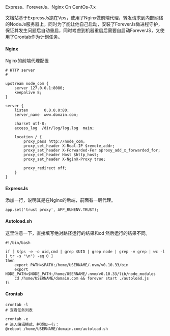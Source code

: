 Express、ForeverJs、Nginx On CentOs-7.x

文档站基于ExpressJs跑在Vps，使用了Nginx做前端代理，转发请求到内部网络的NodeJs服务器上，同时为了能让他自己启动，安装了ForeverJs做进程守护，保证其发生问题后自动重启，同时考虑到机器重启后需要自启动ForeverJS，又使用了Crontab作为计划任务。

#### Nginx

Nginx的前端代理配置

    # HTTP server
    #
    
    upstream node_com {
        server 127.0.0.1:8080;
        keepalive 8;
    }

    server {
        listen       0.0.0.0:80;
        server_name  www.domain.com;
    
        charset utf-8;
        access_log  /dir/log/log.log  main;

        location / {
            proxy_pass http://node_com;	
            proxy_set_header X-Real-IP $remote_addr;
            proxy_set_header X-Forwarded-For $proxy_add_x_forwarded_for;
            proxy_set_header Host $http_host;
            proxy_set_header X-NginX-Proxy true;
        
            proxy_redirect off;
        }
    }
    
#### ExpressJs

添加一行，说明其是在Nginx的后端，前面有一层代理。

	app.set('trust proxy', APP_RUNENV.TRUST);
	
	
#### Autoload.sh

这里注意一下，直接填写绝对路径运行的结果和cd 然后运行的结果不同。

    #!/bin/bash
    
    if [ $(ps -e -o uid,cmd | grep $UID | grep node | grep -v grep | wc -l | tr -s "\n") -eq 0 ]
    then
        export PATH=$PATH:/home/USERNAME/.nvm/v0.10.33/bin
        export NODE_PATH=$NODE_PATH:/home/USERNAME/.nvm/v0.10.33/lib/node_modules
        cd /home/USERNAME/domain.com && forever start ./autoload.js
    fi
    
#### Crontab

	crontab -l
	# 查看任务列表
	
	crontab -e
	# 进入编辑模式，并添加一行：
	@reboot /home/USERNAME/domain.com/autoload.sh


